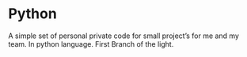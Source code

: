 # Python
A simple set of personal private code for small project’s for me and my team. In python language.
First Branch of the light.
